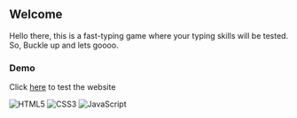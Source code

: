 ## Welcome

Hello there, this is a fast-typing game where your typing skills will be tested. So, Buckle up and lets goooo.  
  

### Demo
Click [here](https://shahadath-rifat.github.io/movie-flix/) to test the website

![HTML5](https://img.shields.io/badge/html5-%23E34F26.svg?style=for-the-badge&logo=html5&logoColor=white)
![CSS3](https://img.shields.io/badge/css3-%231572B6.svg?style=for-the-badge&logo=css3&logoColor=white)
![JavaScript](https://img.shields.io/badge/javascript-%23323330.svg?style=for-the-badge&logo=javascript&logoColor=%23F7DF1E)